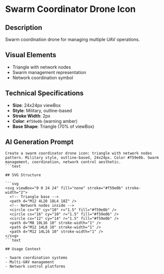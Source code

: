 # Swarm Coordinator Drone Icon

## Description

Swarm coordination drone for managing multiple UAV operations.

## Visual Elements

- Triangle with network nodes
- Swarm management representation
- Network coordination symbol

## Technical Specifications

- **Size**: 24x24px viewBox
- **Style**: Military, outline-based
- **Stroke Width**: 2px
- **Color**: `#f59e0b` (warning amber)
- **Base Shape**: Triangle (70% of viewBox)

## AI Generation Prompt

````text
Create a swarm coordinator drone icon: triangle with network nodes pattern. Military style, outline-based, 24x24px. Color #f59e0b. Swarm management, coordination, network control aesthetic.
```text

## SVG Structure

```svg
<svg viewBox="0 0 24 24" fill="none" stroke="#f59e0b" stroke-width="2">
  <!-- Triangle base -->
  <path d="M12 4L20 18L4 18Z" />
  <!-- Network nodes inside -->
  <circle cx="8" cy="10" r="1.5" fill="#f59e0b" />
  <circle cx="16" cy="10" r="1.5" fill="#f59e0b" />
  <circle cx="12" cy="14" r="1.5" fill="#f59e0b" />
  <path d="M8 10L16 10" stroke-width="1" />
  <path d="M12 14L8 10" stroke-width="1" />
  <path d="M12 14L16 10" stroke-width="1" />
</svg>
```text

## Usage Context

- Swarm coordination systems
- Multi-UAV management
- Network control platforms
````
